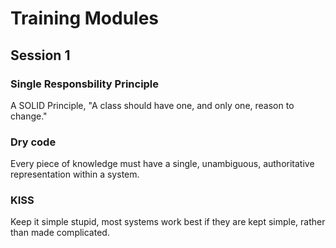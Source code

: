 # Training Modules

## Session 1

### Single Responsbility Principle
A SOLID Principle, "A class should have one, and only one, reason to change."

### Dry code
Every piece of knowledge must have a single, unambiguous, authoritative representation within a system.

### KISS
Keep it simple stupid, most systems work best if they are kept simple, rather than made complicated.